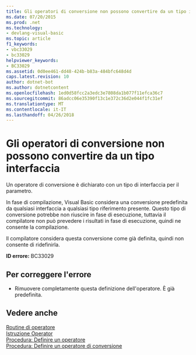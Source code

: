 ```yaml
---
title: Gli operatori di conversione non possono convertire da un tipo interfaccia
ms.date: 07/20/2015
ms.prod: .net
ms.technology:
- devlang-visual-basic
ms.topic: article
f1_keywords:
- vbc33029
- bc33029
helpviewer_keywords:
- BC33029
ms.assetid: 0d0ee461-dd48-424b-b83a-484bfc648d4d
caps.latest.revision: 10
author: dotnet-bot
ms.author: dotnetcontent
ms.openlocfilehash: 1ed0d58fcc2a3edc3e7808da1b077f11efca36c7
ms.sourcegitcommit: 86adcc06e35390f13c1e372c36d2e044f1fc31ef
ms.translationtype: MT
ms.contentlocale: it-IT
ms.lasthandoff: 04/26/2018
---
```

# <a name="conversion-operators-cannot-convert-from-an-interface-type"></a>Gli operatori di conversione non possono convertire da un tipo interfaccia
Un operatore di conversione è dichiarato con un tipo di interfaccia per il parametro.  
  
 In fase di compilazione, Visual Basic considera una conversione predefinita da qualsiasi interfaccia a qualsiasi tipo riferimento presente. Questo tipo di conversione potrebbe non riuscire in fase di esecuzione, tuttavia il compilatore non può prevedere i risultati in fase di esecuzione, quindi ne consente la compilazione.  
  
 Il compilatore considera questa conversione come già definita, quindi non consente di ridefinirla.  
  
 **ID errore:** BC33029  
  
## <a name="to-correct-this-error"></a>Per correggere l'errore  
  
-   Rimuovere completamente questa definizione dell'operatore. È già predefinita.  
  
## <a name="see-also"></a>Vedere anche  
 [Routine di operatore](../../visual-basic/programming-guide/language-features/procedures/operator-procedures.md)  
 [Istruzione Operator](../../visual-basic/language-reference/statements/operator-statement.md)  
 [Procedura: Definire un operatore](../../visual-basic/programming-guide/language-features/procedures/how-to-define-an-operator.md)  
 [Procedura: Definire un operatore di conversione](../../visual-basic/programming-guide/language-features/procedures/how-to-define-a-conversion-operator.md)
